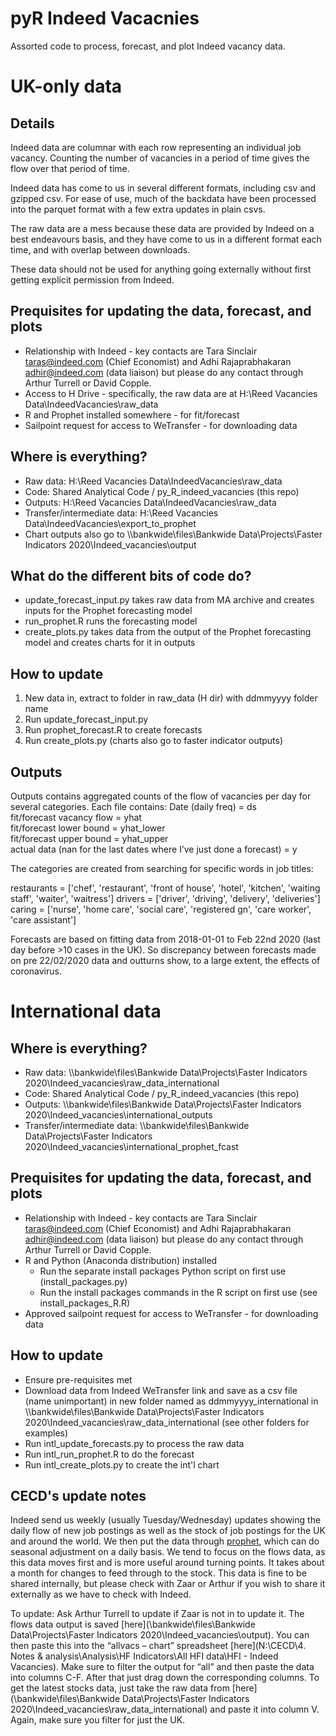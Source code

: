 # pyR Indeed Vacacnies

Assorted code to process, forecast, and plot Indeed vacancy data.

# UK-only data

## Details
Indeed data are columnar with each row representing an individual job vacancy. Counting the number of vacancies in a period of time gives the flow over that period of time.

Indeed data has come to us in several different formats, including csv and gzipped csv. For ease of use, much of the backdata have been processed into the parquet format with a few extra updates in plain csvs.

The raw data are a mess because these data are provided by Indeed on a best endeavours basis, and they have come to us in a different format each time, and with overlap between downloads.

These data should not be used for anything going externally without first getting explicit permission from Indeed.

## Prequisites for updating the data, forecast, and plots
- Relationship with Indeed - key contacts are Tara Sinclair <taras@indeed.com> (Chief Economist) and Adhi Rajaprabhakaran <adhir@indeed.com> (data liaison) but please do any contact through Arthur Turrell or David Copple. 
- Access to H Drive - specifically, the raw data are at H:\Reed Vacancies Data\IndeedVacancies\raw_data
- R and Prophet installed somewhere - for fit/forecast
- Sailpoint request for access to WeTransfer - for downloading data

## Where is everything?
- Raw data: H:\Reed Vacancies Data\IndeedVacancies\raw_data
- Code: Shared Analytical Code / py_R_indeed_vacancies (this repo)
- Outputs: H:\Reed Vacancies Data\IndeedVacancies\raw_data
- Transfer/intermediate data: H:\Reed Vacancies Data\IndeedVacancies\export_to_prophet
- Chart outputs also go to \\\bankwide\files\Bankwide Data\Projects\Faster Indicators 2020\Indeed_vacancies\output

## What do the different bits of code do?
- update_forecast_input.py takes raw data from MA archive and creates inputs for the Prophet forecasting model
- run_prophet.R runs the forecasting model
- create_plots.py takes data from the output of the Prophet forecasting model and creates charts for it in outputs


## How to update
1.	New data in, extract to folder in raw_data (H dir) with ddmmyyyy folder name
2.	Run update_forecast_input.py
3.	Run prophet_forecast.R to create forecasts
4.	Run create_plots.py (charts also go to faster indicator outputs)


## Outputs
Outputs contains aggregated counts of the flow of vacancies per day for several categories.
Each file contains:
Date (daily freq) = ds         
fit/forecast vacancy flow = yhat    
fit/forecast lower bound = yhat_lower      
fit/forecast upper bound = yhat_upper    
actual data (nan for the last dates where I’ve just done a forecast) = y

The categories are created from searching for specific words in job titles:

restaurants = ['chef', 'restaurant', 'front of house', 'hotel', 'kitchen',
               'waiting staff', 'waiter', 'waitress']
drivers = ['driver', 'driving', 'delivery', 'deliveries']
caring = ['nurse', 'home care', 'social care', 'registered gn', 'care worker',
          'care assistant']

Forecasts are based on fitting data from 2018-01-01 to Feb 22nd 2020 (last day before >10 cases in the UK). So discrepancy between forecasts made on pre 22/02/2020 data and outturns show, to a large extent, the effects of coronavirus.

# International data

## Where is everything?
- Raw data: \\\\bankwide\files\Bankwide Data\Projects\Faster Indicators 2020\Indeed_vacancies\raw_data_international
- Code: Shared Analytical Code / py_R_indeed_vacancies (this repo)
- Outputs: \\\\bankwide\files\Bankwide Data\Projects\Faster Indicators 2020\Indeed_vacancies\international_outputs
- Transfer/intermediate data: \\\\bankwide\files\Bankwide Data\Projects\Faster Indicators 2020\Indeed_vacancies\international_prophet_fcast

## Prequisites for updating the data, forecast, and plots
- Relationship with Indeed - key contacts are Tara Sinclair <taras@indeed.com> (Chief Economist) and Adhi Rajaprabhakaran <adhir@indeed.com> (data liaison) but please do any contact through Arthur Turrell or David Copple. 
- R and Python (Anaconda distribution) installed
  - Run the separate install packages Python script on first use (install_packages.py)
  - Run the install packages commands in the R script on first use (see install_packages_R.R)
- Approved sailpoint request for access to WeTransfer - for downloading data

## How to update
- Ensure pre-requisites met
- Download data from Indeed WeTransfer link and save as a csv file (name unimportant) in new folder named as ddmmyyyy_international in \\\\bankwide\files\Bankwide Data\Projects\Faster Indicators 2020\Indeed_vacancies\raw_data_international (see other folders for examples)
- Run intl_update_forecasts.py to process the raw data
- Run intl_run_prophet.R to do the forecast
- Run intl_create_plots.py to create the int'l chart


## CECD's update notes

Indeed send us weekly (usually Tuesday/Wednesday) updates showing the daily flow of new job postings as well as the stock of job postings for the UK and around the world. We then put the data through [prophet](https://research.fb.com/blog/2017/02/prophet-forecasting-at-scale/), which can do seasonal adjustment on a daily basis. We tend to focus on the flows data, as this data moves first and is more useful around turning points. It takes about a month for changes to feed through to the stock. This data is fine to be shared internally, but please check with Zaar or Arthur if you wish to share it externally as we have to check with Indeed.

To update: Ask Arthur Turrell to update if Zaar is not in to update it. The flows data output is saved [here](\\bankwide\files\Bankwide Data\Projects\Faster Indicators 2020\Indeed_vacancies\output). You can then paste this into the “allvacs – chart” spreadsheet [here](N:\CECD\4. Notes & analysis\Analysis\HF Indicators\All HFI data\HFI - Indeed Vacancies). Make sure to filter the output for “all” and then paste the data into columns C-F. After that just drag down the corresponding columns. To get the latest stocks data, just take the raw data from [here](\\bankwide\files\Bankwide Data\Projects\Faster Indicators 2020\Indeed_vacancies\raw_data_international) and paste it into column V. Again, make sure you filter for just the UK.